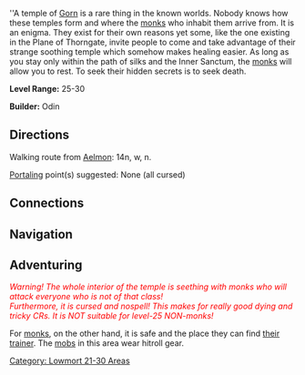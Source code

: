 ''A temple of [Gorn](Gorn.md "wikilink") is a rare thing in the known
worlds. Nobody knows how these temples form and where the
[monks](:Category:_Monks.md "wikilink") who inhabit them arrive from. It
is an enigma. They exist for their own reasons yet some, like the one
existing in the Plane of Thorngate, invite people to come and take
advantage of their strange soothing temple which somehow makes healing
easier. As long as you stay only within the path of silks and the Inner
Sanctum, the [monks](:Category:_Monks.md "wikilink") will allow you to
rest. To seek their hidden secrets is to seek death.

**Level Range:** 25-30

**Builder:** Odin

## Directions

Walking route from [Aelmon](Aelmon.md "wikilink"): 14n, w, n.

[Portaling](Portal.md "wikilink") point(s) suggested: None (all cursed)

## Connections

## Navigation

## Adventuring

*<font color=red> Warning! The whole interior of the temple is seething
with monks who will attack everyone who is not of that class!*  
*Furthermore, it is cursed and nospell! This makes for really good dying
and tricky CRs. It is NOT suitable for level-25 NON-monks! </font>*

For [monks](:Category:_Monks.md "wikilink"), on the other hand, it is
safe and the place they can find [their
trainer](:Category:_Monk_Trainers.md "wikilink"). The
[mobs](:Category:_Mobs.md "wikilink") in this area wear hitroll gear.

[Category: Lowmort 21-30
Areas](Category:_Lowmort_21-30_Areas "wikilink")
